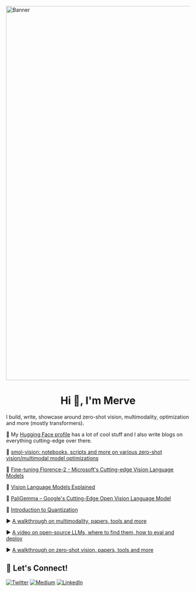 <img width="1024" alt="Banner" src="https://i.pinimg.com/originals/ff/e3/35/ffe3357756efc9d275d9bd299bf56339.jpg">


<h1 align="center">Hi 👋, I'm Merve</h1>

I build, write, showcase around zero-shot vision, multimodality, optimization and more (mostly transformers). 

🤗 My [Hugging Face profile](https://huggingface.co/merve) has a lot of cool stuff and I also write blogs on everything cutting-edge over there. 

🌱 [smol-vision: notebooks, scripts and more on various zero-shot vision/multimodal model optimizations](https://github.com/merveenoyan/smol-vision)

🔖 [Fine-tuning Florence-2 - Microsoft's Cutting-edge Vision Language Models](https://huggingface.co/blog/finetune-florence2)

🔖 [Vision Language Models Explained](https://huggingface.co/blog/vlms)

🔖 [PaliGemma – Google's Cutting-Edge Open Vision Language Model](https://huggingface.co/blog/paligemma)

🔖 [Introduction to Quantization](https://huggingface.co/blog/merve/quantization)

▶️ [A walkthrough on multimodality, papers, tools and more](https://www.youtube.com/watch?v=IoGaGfU1CIg)

▶️ [A video on open-source LLMs, where to find them, how to eval and deploy](https://www.youtube.com/watch?v=e9gNEAlsOvU)

▶️ [A walkthrough on zero-shot vision, papers, tools and more](https://www.youtube.com/watch?v=BnM-S50P_so)


## 🔗 Let's Connect!
<a href="https://twitter.com/mervenoyann" target="_blank"><img alt="Twitter" src="https://img.shields.io/badge/twitter-%231DA1F2.svg?&style=for-the-badge&logo=twitter&logoColor=white" /></a>
<a href="https://medium.com/@merveenoyan" target="_blank"><img alt="Medium" src="https://img.shields.io/badge/medium-%2312100E.svg?&style=for-the-badge&logo=medium&logoColor=white" /></a>
<a href="https://www.linkedin.com/in/merve-noyan-28b1a113a/" target="_blank"><img alt="LinkedIn" src="https://img.shields.io/badge/linkedin-%230077B5.svg?&style=for-the-badge&logo=linkedin&logoColor=white" /></a>
